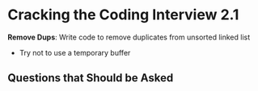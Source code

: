 # Cracking the Coding Interview 2.1

**Remove Dups**:
Write code to remove duplicates from unsorted linked list

- Try not to use a temporary buffer

## Questions that Should be Asked
